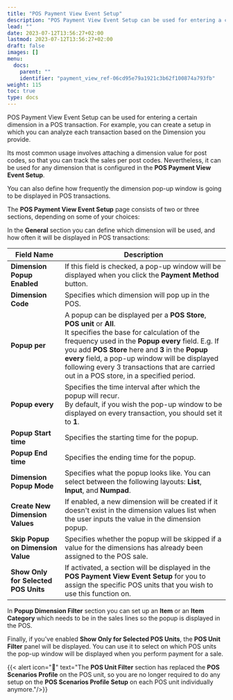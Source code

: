 ```yaml
---
title: "POS Payment View Event Setup"
description: "POS Payment View Event Setup can be used for entering a certain dimension in a POS transaction."
lead: ""
date: 2023-07-12T13:56:27+02:00
lastmod: 2023-07-12T13:56:27+02:00
draft: false
images: []
menu:
  docs:
    parent: ""
    identifier: "payment_view_ref-06cd95e79a1921c3b62f100874a793fb"
weight: 115
toc: true
type: docs
---
```


POS Payment View Event Setup can be used for entering a certain dimension in a POS transaction. For example, you can create a setup in which you can analyze each transaction based on the Dimension you provide. 

Its most common usage involves attaching a dimension value for post codes, so that you can track the sales per post codes. Nevertheless, it can be used for any dimension that is configured in the **POS Payment View Event Setup**.

You can also define how frequently the dimension pop-up window is going to be displayed in POS transactions.

The **POS Payment View Event Setup** page consists of two or three sections, depending on some of your choices:

In the **General** section you can define which dimension will be used, and how often it will be displayed in POS transactions:

| Field Name  | Description |
| ----------- | ----------- |
| **Dimension Popup Enabled** | If this field is checked, a pop-up window will be displayed when you click the **Payment Method** button.   |
| **Dimension Code**   | Specifies which dimension will pop up in the POS.        |
| **Popup per**  | A popup can be displayed per a **POS Store**, **POS unit** or **All**. </br> It specifies the base for calculation of the frequency used in the **Popup every** field. E.g. If you add **POS Store** here and **3** in the **Popup every** field, a pop-up window will be displayed following every 3 transactions that are carried out in a POS store, in a specified period.  |
| **Popup every** | Specifies the time interval after which the popup will recur. </br> By default, if you wish the pop-up window to be displayed on every transaction, you should set it to **1**. |
| **Popup Start time** | Specifies the starting time for the popup. |
| **Popup End time** | Specifies the ending time for the popup. |
| **Dimension Popup Mode** | Specifies what the popup looks like. You can select between the following layouts: **List**, **Input**, and **Numpad**. |
| **Create New Dimension Values** | If enabled, a new dimension will be created if it doesn't exist in the dimension values list when the user inputs the value in the dimension popup. |
| **Skip Popup on Dimension Value** | Specifies whether the popup will be skipped if a value for the dimensions has already been assigned to the POS sale. |
| **Show Only for Selected POS Units** | If activated, a section will be displayed in the **POS Payment View Event Setup** for you to assign the specific POS units that you wish to use this function on. |

In **Popup Dimension Filter** section you can set up an **Item** or an **Item Category** which needs to be in the sales lines so the popup is displayed in the POS.

Finally, if you've enabled **Show Only for Selected POS Units**, the **POS Unit Filter** panel will be displayed. You can use it to select on which POS units the pop-up window will be displayed when you perform payment for a sale.

{{< alert icon="📝" text="The <b>POS Unit Filter</b> section has replaced the <b>POS Scenarios Profile</b> on the POS unit, so you are no longer required to do any setup on the <b>POS Scenarios Profile Setup</b> on each POS unit individually anymore."/>}}